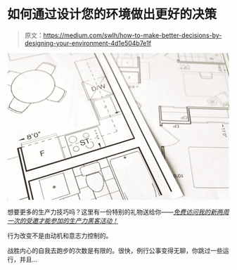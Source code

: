 # 如何通过设计您的环境做出更好的决策

> 原文：<https://medium.com/swlh/how-to-make-better-decisions-by-designing-your-environment-4d1e504b7e1f>

![](img/2cc14648909ff233a02ad4302fcb1c1a.png)

想要更多的生产力技巧吗？这里有一份特别的礼物送给你——[*免费访问我的新两周一次的受邀才能参加的生产力黑客活动！*](http://oneproductivity.com/?ref=medium_make_better_decisions)

行为改变不是由动机和意志力控制的。

战胜内心的自我去跑步的次数是有限的。很快，例行公事变得无聊，你跳过一些运行，并且…